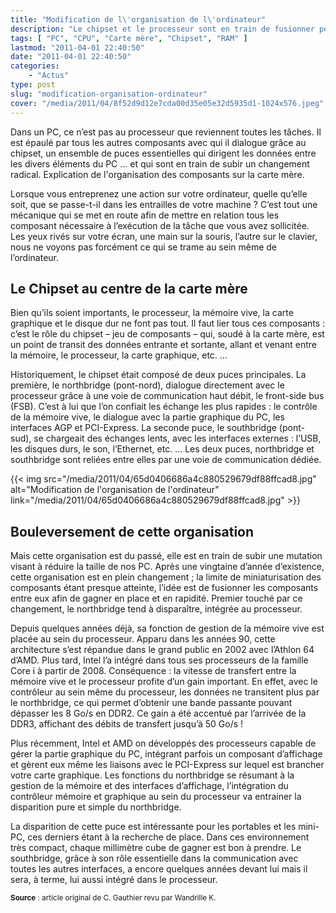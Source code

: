 ```yaml
---
title: "Modification de l\'organisation de l\'ordinateur"
description: "Le chipset et le processeur sont en train de fusionner petit à petit. Explication de l\'organisation des composants sur la carte mère."
tags: [ "PC", "CPU", "Carte mère", "Chipset", "RAM" ]
lastmod: "2011-04-01 22:40:50"
date: "2011-04-01 22:40:50"
categories:
    - "Actus"
type: post
slug: "modification-organisation-ordinateur"
cover: "/media/2011/04/8f52d9d12e7cda00d35e05e32d5935d1-1024x576.jpeg"
---
```


Dans un PC, ce n’est pas au processeur que reviennent toutes les tâches. Il est épaulé par tous les autres composants avec qui il dialogue grâce au chipset, un ensemble de puces essentielles qui dirigent les données entre les divers éléments du PC … et qui sont en train de subir un changement radical. Explication de l'organisation des composants sur la carte mère.

Lorsque vous entreprenez une action sur votre ordinateur, quelle qu’elle soit, que se passe-t-il dans les entrailles de votre machine ? C’est tout une mécanique qui se met en route afin de mettre en relation tous les composant nécessaire à l’exécution de la tâche que vous avez sollicitée. Les yeux rivés sur votre écran, une main sur la souris, l’autre sur le clavier, nous ne voyons pas forcément ce qui se trame au sein même de l’ordinateur.

## Le Chipset au centre de la carte mère

Bien qu’ils soient importants, le processeur, la mémoire vive, la carte graphique et le disque dur ne font pas tout. Il faut lier tous ces composants : c’est le rôle du chipset – jeu de composants – qui, soudé à la carte mère, est un point de transit des données entrante et sortante, allant et venant entre la mémoire, le processeur, la carte graphique, etc. …

Historiquement, le chipset était composé de deux puces principales. La première, le northbridge (pont-nord), dialogue directement avec le processeur grâce à une voie de communication haut débit, le front-side bus (FSB). C’est à lui que l’on confiait les échange les plus rapides : le contrôle de la mémoire vive, le dialogue avec la partie graphique du PC, les interfaces AGP et PCI-Express. La seconde puce, le southbridge (pont-sud), se chargeait des échanges lents, avec les interfaces externes : l’USB, les disques durs, le son, l’Ethernet, etc. … Les deux puces, northbridge et southbridge sont reliées entre elles par une voie de communication dédiée.

{{< img src="/media/2011/04/65d0406686a4c880529679df88ffcad8.jpg" alt="Modification de l'organisation de l'ordinateur" link="/media/2011/04/65d0406686a4c880529679df88ffcad8.jpg" >}}

## Bouleversement de cette organisation

Mais cette organisation est du passé, elle est en train de subir une mutation visant à réduire la taille de nos PC. Après une vingtaine d’année d’existence, cette organisation est en plein changement ; la limite de miniaturisation des composants étant presque atteinte, l’idée est de fusionner les composants entre eux afin de gagner en place et en rapidité. Premier touché par ce changement, le northbridge tend à disparaître, intégrée au processeur.

Depuis quelques années déjà, sa fonction de gestion de la mémoire vive est placée au sein du processeur. Apparu dans les années 90, cette architecture s’est répandue dans le grand public en 2002 avec l’Athlon 64 d’AMD. Plus tard, Intel l’a intégré dans tous ses processeurs de la famille Core i à partir de 2008. Conséquence : la vitesse de transfert entre la mémoire vive et le processeur profite d’un gain important. En effet, avec le contrôleur au sein même du processeur, les données ne transitent plus par le northbridge, ce qui permet d’obtenir une bande passante pouvant dépasser les 8 Go/s en DDR2. Ce gain a été accentué par l’arrivée de la DDR3, affichant des débits de transfert jusqu’à 50 Go/s !

Plus récemment, Intel et AMD on développés des processeurs capable de gérer la partie graphique du PC, intégrant parfois un composant d’affichage et gèrent eux même les liaisons avec le PCI-Express sur lequel est brancher votre carte graphique. Les fonctions du northbridge se résumant à la gestion de la mémoire et des interfaces d’affichage, l’intégration du contrôleur mémoire et graphique au sein du processeur va entrainer la disparition pure et simple du northbridge.

La disparition de cette puce est intéressante pour les portables et les mini-PC, ces derniers étant à la recherche de place. Dans ces environnement très compact, chaque millimètre cube de gagner est bon à prendre. Le southbridge, grâce à son rôle essentielle dans la communication avec toutes les autres interfaces, a encore quelques années devant lui mais il sera, à terme, lui aussi intégré dans le processeur.

<small class="align-right">**Source** : article original de C. Gauthier revu par Wandrille K.</small>
